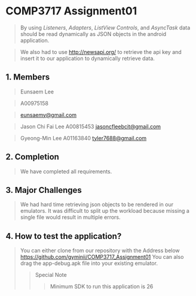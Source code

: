 
# COMP3717 Assignment01
> By using _Listeners_, _Adapters_, _ListView Controls_, and _AsyncTask_ data should be read dynamically as JSON objects in the android application. 

>We also had to use http://newsapi.org/ to retrieve the api key and insert it to our application to dynamically retrieve data.  

## 1. Members

> Eunsaem Lee

> A00975158

> eunsaemy@gmail.com



> Jason Chi Fai Lee
> A00815453
> jasoncfleebcit@gmail.com


> Gyeong-Min Lee
A01163840
tyler7688@gmail.com

## 2. Completion

> We have completed all requirements.

## 3. Major Challenges

> We had hard time retrieving json objects to be rendered in our emulators. It was difficult to split up the workload because missing a single file would result in multiple errors. 

## 4. How to test the application?

> You can either clone from our repository with the Address below
https://github.com/gyminii/COMP3717_Assignment01
You can also drag the app-debug.apk file into your existing emulator.
>> Special Note
> > > Minimum SDK to run this application is 26

